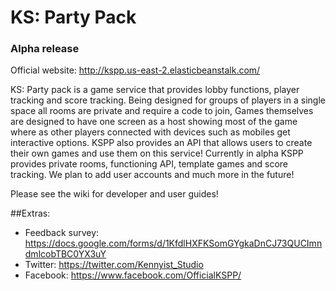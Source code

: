 # KS: Party Pack
### Alpha release

Official website: http://kspp.us-east-2.elasticbeanstalk.com/

KS: Party pack is a game service that provides lobby functions, player tracking and score tracking. Being designed for groups of players in a single space all rooms are private and require a code to join, Games themselves are designed to have one screen as a host showing most of the game where as other players connected with devices such as mobiles get interactive options. KSPP also provides an API that allows users to create their own games and use them on this service! Currently in alpha KSPP provides private rooms, functioning API, template games and score tracking. We plan to add user accounts and much more in the future!

Please see the wiki for developer and user guides!

##Extras:

* Feedback survey: https://docs.google.com/forms/d/1KfdlHXFKSomGYgkaDnCJ73QUCImndmlcobTBC0YX3uY
* Twitter: https://twitter.com/Kennyist_Studio
* Facebook: https://www.facebook.com/OfficialKSPP/